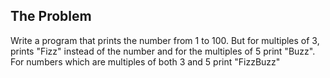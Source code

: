 ## The Problem
Write a program that prints the number from 1 to 100. But for multiples of 3, prints "Fizz" instead of the number and for the multiples of 5 print "Buzz". For numbers which are multiples of both 3 and 5 print "FizzBuzz"
